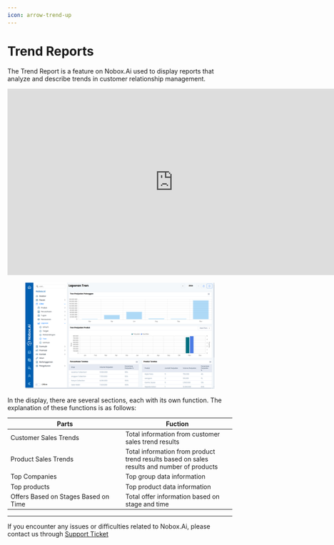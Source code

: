 ```yaml
---
icon: arrow-trend-up
---
```


# Trend Reports

The Trend Report is a feature on Nobox.Ai used to display reports that analyze and describe trends in customer relationship management.

<iframe width="742" height="418" src="https://www.youtube.com/embed/MpRmL4CCpuI/" title="01. Instalasi NoBox Desktop" frameborder="0" allow="accelerometer; autoplay; clipboard-write; encrypted-media; gyroscope; picture-in-picture; web-share" referrerpolicy="strict-origin-when-cross-origin" allowfullscreen></iframe>

<figure><img src="../../.gitbook/assets/4. Laporan Tren.png" alt=""><figcaption></figcaption></figure>

In the display, there are several sections, each with its own function. The explanation of these functions is as follows:

<table><thead><tr><th width="243.4000244140625">Parts</th><th>Fuction</th></tr></thead><tbody><tr><td>Customer Sales Trends</td><td>Total information from customer sales trend results</td></tr><tr><td>Product Sales Trends</td><td>Total information from product trend results based on sales results and number of products</td></tr><tr><td>Top Companies</td><td>Top group data information</td></tr><tr><td>Top products</td><td>Top product data information</td></tr><tr><td>Offers Based on Stages Based on Time</td><td>Total offer information based on stage and time</td></tr></tbody></table>

---

If you encounter any issues or difficulties related to Nobox.Ai, please contact us through [Support Ticket](https://crm.nobox.ai/clients/tickets)

